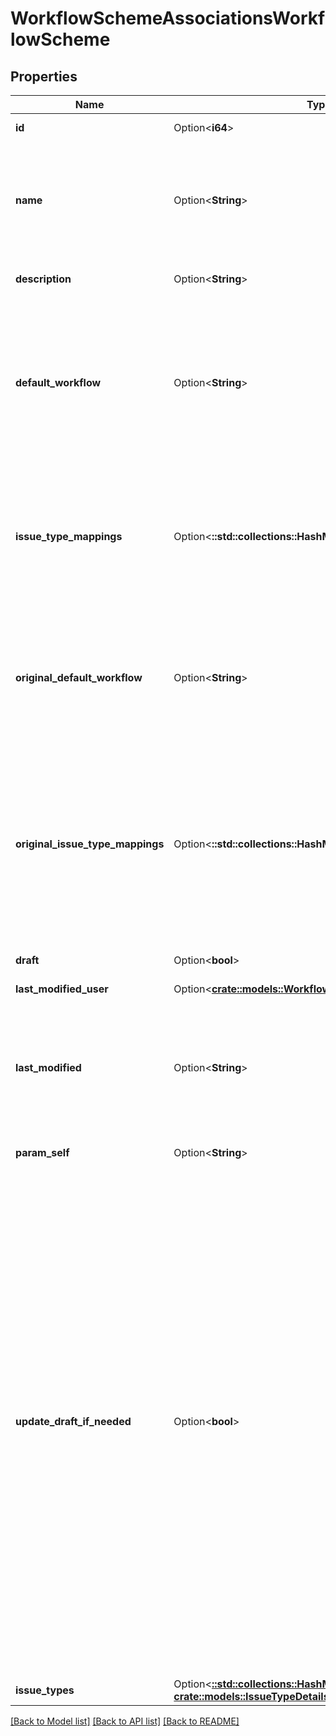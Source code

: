 # WorkflowSchemeAssociationsWorkflowScheme

## Properties

Name | Type | Description | Notes
------------ | ------------- | ------------- | -------------
**id** | Option<**i64**> | The ID of the workflow scheme. | [optional][readonly]
**name** | Option<**String**> | The name of the workflow scheme. The name must be unique. The maximum length is 255 characters. Required when creating a workflow scheme. | [optional]
**description** | Option<**String**> | The description of the workflow scheme. | [optional]
**default_workflow** | Option<**String**> | The name of the default workflow for the workflow scheme. The default workflow has *All Unassigned Issue Types* assigned to it in Jira. If `defaultWorkflow` is not specified when creating a workflow scheme, it is set to *Jira Workflow (jira)*. | [optional]
**issue_type_mappings** | Option<**::std::collections::HashMap<String, String>**> | The issue type to workflow mappings, where each mapping is an issue type ID and workflow name pair. Note that an issue type can only be mapped to one workflow in a workflow scheme. | [optional]
**original_default_workflow** | Option<**String**> | For draft workflow schemes, this property is the name of the default workflow for the original workflow scheme. The default workflow has *All Unassigned Issue Types* assigned to it in Jira. | [optional][readonly]
**original_issue_type_mappings** | Option<**::std::collections::HashMap<String, String>**> | For draft workflow schemes, this property is the issue type to workflow mappings for the original workflow scheme, where each mapping is an issue type ID and workflow name pair. Note that an issue type can only be mapped to one workflow in a workflow scheme. | [optional][readonly]
**draft** | Option<**bool**> | Whether the workflow scheme is a draft or not. | [optional][readonly]
**last_modified_user** | Option<[**crate::models::WorkflowSchemeLastModifiedUser**](WorkflowScheme_lastModifiedUser.md)> |  | [optional]
**last_modified** | Option<**String**> | The date-time that the draft workflow scheme was last modified. A modification is a change to the issue type-project mappings only. This property does not apply to non-draft workflows. | [optional][readonly]
**param_self** | Option<**String**> |  | [optional][readonly]
**update_draft_if_needed** | Option<**bool**> | Whether to create or update a draft workflow scheme when updating an active workflow scheme. An active workflow scheme is a workflow scheme that is used by at least one project. The following examples show how this property works:   *  Update an active workflow scheme with `updateDraftIfNeeded` set to `true`: If a draft workflow scheme exists, it is updated. Otherwise, a draft workflow scheme is created.  *  Update an active workflow scheme with `updateDraftIfNeeded` set to `false`: An error is returned, as active workflow schemes cannot be updated.  *  Update an inactive workflow scheme with `updateDraftIfNeeded` set to `true`: The workflow scheme is updated, as inactive workflow schemes do not require drafts to update.  Defaults to `false`. | [optional]
**issue_types** | Option<[**::std::collections::HashMap<String, crate::models::IssueTypeDetails>**](IssueTypeDetails.md)> | The issue types available in Jira. | [optional][readonly]

[[Back to Model list]](../README.md#documentation-for-models) [[Back to API list]](../README.md#documentation-for-api-endpoints) [[Back to README]](../README.md)


